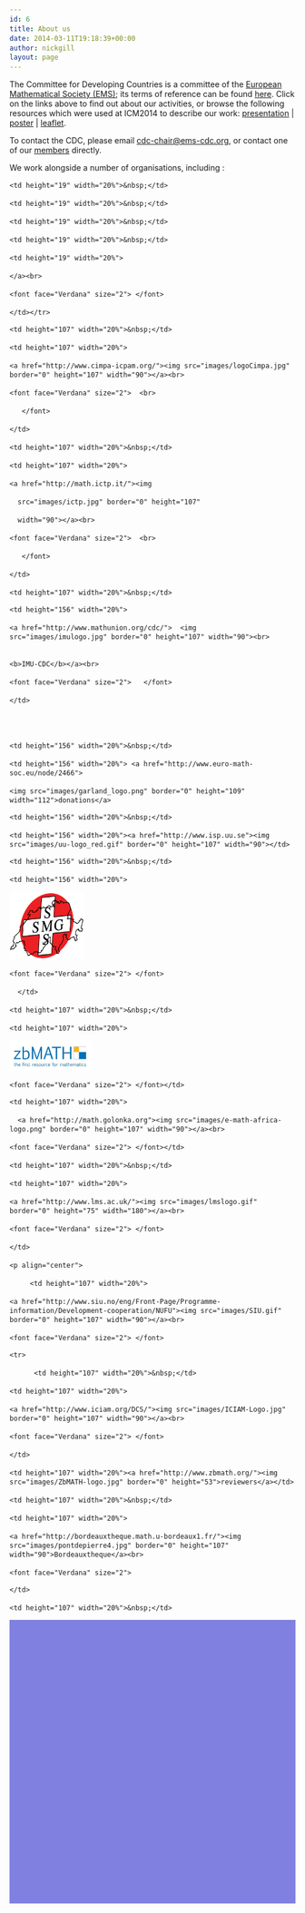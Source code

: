 ```yaml
---
id: 6
title: About us
date: 2014-03-11T19:18:39+00:00
author: nickgill
layout: page
---
```

<p>
The Committee for Developing Countries is a committee of the <a href="http://euro-math-soc.eu/" title="The European Mathematical Society">European Mathematical Society (EMS)</a>; its terms of reference can be found <a href = "http://www.euro-math-soc.eu/committee/developing-countries">here</a>. Click on the links above to find out about our activities, or browse the following resources which were used at ICM2014 to describe our work: <a href="Beamer2014.pdf">presentation</a> | <a href="Poster2014.pdf">poster</a> | <a href = "Leaflet2014.pdf">leaflet</a>. 
</p><p>
To contact the CDC, please email <a href = "mailto:cdc-chair@ems-cdc.org">cdc-chair@ems-cdc.org</a>, or contact one of our <a href = "members.php">members</a> directly.
</p> 
<p>
We work alongside a number of organisations, including  :

<table style="border-collapse: collapse;" bgcolor="#8080e0" border="0" bordercolor="#111111" cellpadding="0" cellspacing="0" height="500" width="100%">

  <tbody><tr>

    <td height="19" width="20%">&nbsp;</td>

    <td height="19" width="20%">&nbsp;</td>

    <td height="19" width="20%">&nbsp;</td>

    <td height="19" width="20%">&nbsp;</td>

    <td height="19" width="20%">

    </a><br>

    <font face="Verdana" size="2"> </font>

    </td></tr>

  <tr>

    <td height="107" width="20%">&nbsp;</td>

    <td height="107" width="20%">

    <a href="http://www.cimpa-icpam.org/"><img src="images/logoCimpa.jpg" border="0" height="107" width="90"></a><br>

    <font face="Verdana" size="2">  <br>

       </font>

    </td>

    <td height="107" width="20%">&nbsp;</td>

    <td height="107" width="20%">

    <a href="http://math.ictp.it/"><img

      src="images/ictp.jpg" border="0" height="107"

      width="90"></a><br>

    <font face="Verdana" size="2">  <br>

       </font>

    </td>

    <td height="107" width="20%">&nbsp;</td>

  </tr>

  <tr>

    <td height="156" width="20%">

    <a href="http://www.mathunion.org/cdc/">  <img src="images/imulogo.jpg" border="0" height="107" width="90"><br>


    <b>IMU-CDC</b></a><br>

    <font face="Verdana" size="2">   </font>  

    </td>

    


    <td height="156" width="20%">&nbsp;</td>

    <td height="156" width="20%"> <a href="http://www.euro-math-soc.eu/node/2466">

    <img src="images/garland_logo.png" border="0" height="109" width="112">donations</a>
</td>

    <td height="156" width="20%">&nbsp;</td>

    <td height="156" width="20%"><a href="http://www.isp.uu.se"><img src="images/uu-logo_red.gif" border="0" height="107" width="90"></td>

  </tr>


  <tr>


    <td height="156" width="20%">&nbsp;</td>

    <td height="156" width="20%">
<a href="http://www.math.ch/">
    <img src="images/sms_logo.gif" border="0" height="119" width="130"> </a>

  <font face="Verdana" size="2"> </font></td>
 


    <font face="Verdana" size="2"> </font>

      </td>

    <td height="107" width="20%">&nbsp;</td>

    <td height="107" width="20%">

   <a href="http://www.zbmath.org/"><img src="images/ZbMATH-logo.jpg" border="0" height="53"></a><br>

    <font face="Verdana" size="2"> </font></td>

  </tr>

  <tr>

    <td height="107" width="20%">

      <a href="http://math.golonka.org"><img src="images/e-math-africa-logo.png" border="0" height="107" width="90"></a><br>

    <font face="Verdana" size="2"> </font></td>

    <td height="107" width="20%">&nbsp;</td>

    <td height="107" width="20%">

    <a href="http://www.lms.ac.uk/"><img src="images/lmslogo.gif" border="0" height="75" width="180"></a><br>

    <font face="Verdana" size="2"> </font>

    </td>

    <p align="center">

         <td height="107" width="20%">

    <a href="http://www.siu.no/eng/Front-Page/Programme-information/Development-cooperation/NUFU"><img src="images/SIU.gif" border="0" height="107" width="90"></a><br>

    <font face="Verdana" size="2"> </font>

  </tr>

    <tr>

          <td height="107" width="20%">&nbsp;</td>

    <td height="107" width="20%">

    <a href="http://www.iciam.org/DCS/"><img src="images/ICIAM-Logo.jpg" border="0" height="107" width="90"></a><br>

    <font face="Verdana" size="2"> </font>

    </td>

    <td height="107" width="20%"><a href="http://www.zbmath.org/"><img src="images/ZbMATH-logo.jpg" border="0" height="53">reviewers</a></td>

    <td height="107" width="20%">&nbsp;</td>

    <td height="107" width="20%">

    <a href="http://bordeauxtheque.math.u-bordeaux1.fr/"><img src="images/pontdepierre4.jpg" border="0" height="107" width="90">Bordeauxtheque</a><br>

    <font face="Verdana" size="2"> 

</font>

    </td>

    <td height="107" width="20%">&nbsp;</td>

  </tr>

  

</tbody></table>


</p>

